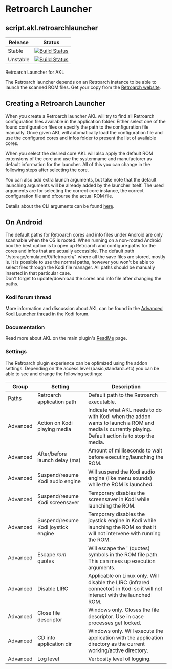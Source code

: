 
# Retroarch Launcher
## script.akl.retroarchlauncher
| Release | Status |
|----|----|
| Stable | [![Build Status](https://dev.azure.com/jnpro/AKL/_apis/build/status/script.akl.retroarchlauncher?branchName=main)](https://dev.azure.com/jnpro/AKL/_build/latest?definitionId=7&branchName=main)|
| Unstable | [![Build Status](https://dev.azure.com/jnpro/AKL/_apis/build/status/script.akl.retroarchlauncher?branchName=dev)](https://dev.azure.com/jnpro/AKL/_build/latest?definitionId=7&branchName=dev) |

Retroarch Launcher for AKL

The Retroarch launcher depends on an Retroarch instance to be able to launch the scanned ROM files.
Get your copy from the [Retroarch website](http://www.retroarch.com/).

## Creating a Retroarch Launcher

When you create a Retroarch launcher AKL will try to find all Retroarch configuration files available
in the application folder. Either select one of the found configuration files or specify the path to
the configuration file manually. Once given AKL will automatically load the configuration file and
use the configured cores and infos folder to present the list of available cores.

When you select the desired core AKL will also apply the default ROM extensions of the core and use
the systemname and manufactorer as default information for the launcher. All of this you can change
in the following steps after selecting the core.

You can also add extra launch arguments, but take note that the default launching arguments will be
already added by the launcher itself. The used arguments are for selecting the correct core instance,
the correct configuration file and ofcourse the actual ROM file. 

Details about the CLI arguments can be found [here](https://docs.libretro.com/guides/cli-intro/).

## On Android

The default paths for Retroarch cores and info files under Android are only scannable when the OS
is rooted. When running on a non-rooted Android box the best option is to open up Retroarch and
configure paths for the cores and infos that are actually accessible. The default path "/storage/emulated/0/Retroarch/" where all the save files are stored, mostly is. It is possible to use the normal paths, however you won't be able to select files through the Kodi file manager. All paths should be manually inserted in that particular case.  
Don't forget to update/download the cores and info file after changing the paths.

### Kodi forum thread ###

More information and discussion about AKL can be found in the [Advanced Kodi Launcher thread] 
in the Kodi forum.

[Advanced Kodi Launcher thread]: https://forum.kodi.tv/showthread.php?tid=366351

### Documentation ###

Read more about AKL on the main plugin's [ReadMe](https://github.com/chrisism/plugin.program.akl/blob/master/README.md) page.

### Settings ###
The Retroarch plugin experience can be optimized using the addon settings. Depending on the access level (basic,standard..etc) you can be able to see and change the following settings:

| Group | Setting | Description |
| --- | --- | --- |
| Paths | Retroarch application path | Default path to the Retroarch executable. |
| Advanced | Action on Kodi playing media | Indicate what AKL needs to do with Kodi when the addon wants to launch a ROM and media is currently playing. Default action is to stop the media. |
| Advanced | After/before launch delay (ms) | Amount of milliseconds to wait before executing/launching the ROM. |
| Advanced | Suspend/resume Kodi audio engine | Will suspend the Kodi audio engine (like menu sounds) while the ROM is launched. |
| Advanced | Suspend/resume Kodi screensaver | Temporary disables the screensaver in Kodi while launching the ROM. |
| Advanced | Suspend/resume Kodi joystick engine | Temporary disables the joystick engine in Kodi while launching the ROM so that it will not intervene with running the ROM. |
| Advanced | Escape $rom$ quotes | Will escape the ' (quotes) symbols in the ROM file path. This can mess up execution arguments. | 
| Advanced | Disable LIRC | Applicable on Linux only. Will disable the LIRC (infrared connector) in Kodi so it will not interact with the launched ROM. |
| Advanced | Close file descriptor | Windows only. Closes the file descriptor. Use in case processes get locked. | 
| Advanced | CD into application dir | Windows only. Will execute the application with the application directory as the current working/active directory. |
| Advanced | Log level | Verbosity level of logging. |